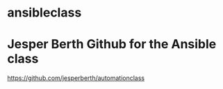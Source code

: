 # ansibleclass

# Jesper Berth Github for the Ansible class 
https://github.com/jesperberth/automationclass